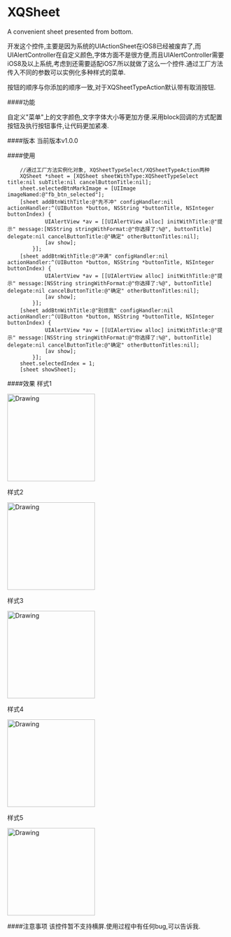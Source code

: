 # XQSheet
A convenient sheet presented from bottom.

开发这个控件,主要是因为系统的UIActionSheet在iOS8已经被废弃了,而UIAlertController在自定义颜色,字体方面不是很方便,而且UIAlertController需要iOS8及以上系统,考虑到还需要适配iOS7.所以就做了这么一个控件.通过工厂方法传入不同的参数可以实例化多种样式的菜单.

按钮的顺序与你添加的顺序一致,对于XQSheetTypeAction默认带有取消按钮.

####功能

自定义"菜单"上的文字颜色,文字字体大小等更加方便.采用block回调的方式配置按钮及执行按钮事件,让代码更加紧凑.

####版本
当前版本v1.0.0

####使用
```
	//通过工厂方法实例化对象, XQSheetTypeSelect/XQSheetTypeAction两种
    XQSheet *sheet = [XQSheet sheetWithType:XQSheetTypeSelect title:nil subTitle:nil cancelButtonTitle:nil];
    sheet.selectedBtnMarkImage = [UIImage imageNamed:@"fb_btn_selected"];
	[sheet addBtnWithTitle:@"先不冲" configHandler:nil actionHandler:^(UIButton *button, NSString *buttonTitle, NSInteger buttonIndex) {
			UIAlertView *av = [[UIAlertView alloc] initWithTitle:@"提示" message:[NSString stringWithFormat:@"你选择了:%@", buttonTitle] delegate:nil cancelButtonTitle:@"确定" otherButtonTitles:nil];
            [av show];
        }];
	[sheet addBtnWithTitle:@"冲满" configHandler:nil actionHandler:^(UIButton *button, NSString *buttonTitle, NSInteger buttonIndex) {
            UIAlertView *av = [[UIAlertView alloc] initWithTitle:@"提示" message:[NSString stringWithFormat:@"你选择了:%@", buttonTitle] delegate:nil cancelButtonTitle:@"确定" otherButtonTitles:nil];
            [av show];
        }];
	[sheet addBtnWithTitle:@"别烦我" configHandler:nil actionHandler:^(UIButton *button, NSString *buttonTitle, NSInteger buttonIndex) {
            UIAlertView *av = [[UIAlertView alloc] initWithTitle:@"提示" message:[NSString stringWithFormat:@"你选择了:%@", buttonTitle] delegate:nil cancelButtonTitle:@"确定" otherButtonTitles:nil];
            [av show];
        }];
	sheet.selectedIndex = 1;
	[sheet showSheet];
```
####效果
样式1

<img src="http://upload-images.jianshu.io/upload_images/1503319-a1e8a921d1cdd26d.png?imageMogr2/auto-orient/strip%7CimageView2/2/w/1240" alt="Drawing" width="200px" />

样式2

<img src="http://upload-images.jianshu.io/upload_images/1503319-ab6c1db026f2767c.png?imageMogr2/auto-orient/strip%7CimageView2/2/w/1240" alt="Drawing" width="200px" />

样式3

<img src="http://upload-images.jianshu.io/upload_images/1503319-3f71d33df22fd6fc.png?imageMogr2/auto-orient/strip%7CimageView2/2/w/1240" alt="Drawing" width="200px" />

样式4

<img src="http://upload-images.jianshu.io/upload_images/1503319-287a7b1c227f0702.png?imageMogr2/auto-orient/strip%7CimageView2/2/w/1240" alt="Drawing" width="200px" />

样式5

<img src="http://upload-images.jianshu.io/upload_images/1503319-90311cd06ef83b27.png?imageMogr2/auto-orient/strip%7CimageView2/2/w/1240" alt="Drawing" width="200px" />

####注意事项
该控件暂不支持横屏.使用过程中有任何bug,可以告诉我.
